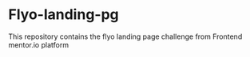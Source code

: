 # Flyo-landing-pg
This repository contains the flyo landing page challenge from Frontend mentor.io platform
